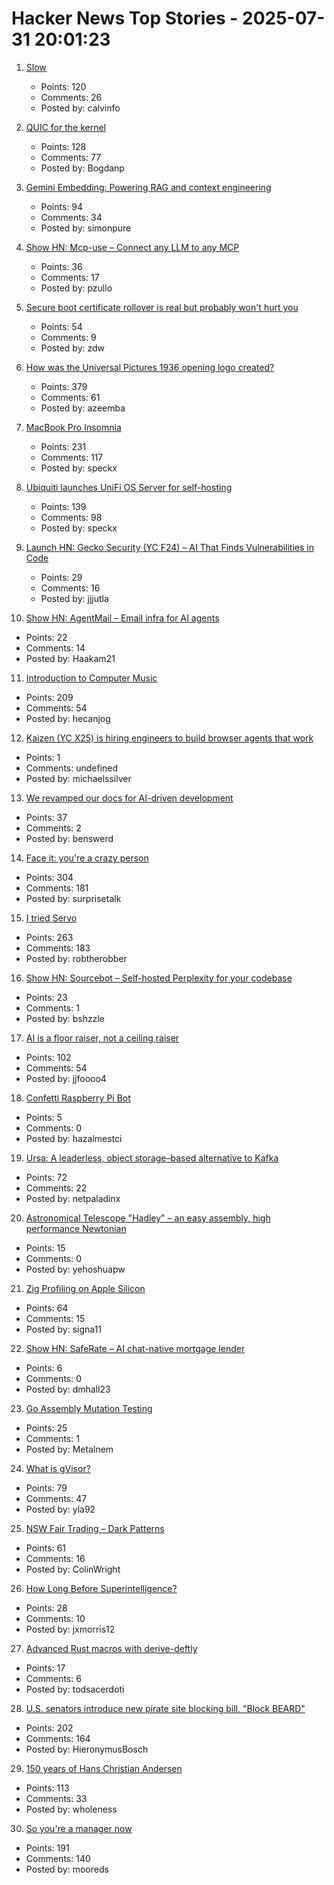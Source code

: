 # Hacker News Top Stories - 2025-07-31 20:01:23

1. [Slow](https://michaelnotebook.com/slow/index.html)
   - Points: 120
   - Comments: 26
   - Posted by: calvinfo

2. [QUIC for the kernel](https://lwn.net/Articles/1029851/)
   - Points: 128
   - Comments: 77
   - Posted by: Bogdanp

3. [Gemini Embedding: Powering RAG and context engineering](https://developers.googleblog.com/en/gemini-embedding-powering-rag-context-engineering/)
   - Points: 94
   - Comments: 34
   - Posted by: simonpure

4. [Show HN: Mcp-use – Connect any LLM to any MCP](https://github.com/mcp-use/mcp-use)
   - Points: 36
   - Comments: 17
   - Posted by: pzullo

5. [Secure boot certificate rollover is real but probably won't hurt you](https://mjg59.dreamwidth.org/72892.html)
   - Points: 54
   - Comments: 9
   - Posted by: zdw

6. [How was the Universal Pictures 1936 opening logo created?](https://movies.stackexchange.com/questions/128020/how-was-the-universal-pictures-1936-opening-logo-created)
   - Points: 379
   - Comments: 61
   - Posted by: azeemba

7. [MacBook Pro Insomnia](https://manuel.bernhardt.io/posts/2025-07-24-macbook-pro-insomnia)
   - Points: 231
   - Comments: 117
   - Posted by: speckx

8. [Ubiquiti launches UniFi OS Server for self-hosting](https://lazyadmin.nl/home-network/unifi-os-server/)
   - Points: 139
   - Comments: 98
   - Posted by: speckx

9. [Launch HN: Gecko Security (YC F24) – AI That Finds Vulnerabilities in Code](undefined)
   - Points: 29
   - Comments: 16
   - Posted by: jjjutla

10. [Show HN: AgentMail – Email infra for AI agents](https://chat.agentmail.to/)
   - Points: 22
   - Comments: 14
   - Posted by: Haakam21

11. [Introduction to Computer Music](https://cmtext.com/)
   - Points: 209
   - Comments: 54
   - Posted by: hecanjog

12. [Kaizen (YC X25) is hiring engineers to build browser agents that work](https://www.kaizenautomation.com/jobs)
   - Points: 1
   - Comments: undefined
   - Posted by: michaelssilver

13. [We revamped our docs for AI-driven development](https://docs.freestyle.sh/blog/docs-revamp)
   - Points: 37
   - Comments: 2
   - Posted by: benswerd

14. [Face it: you're a crazy person](https://www.experimental-history.com/p/face-it-youre-a-crazy-person)
   - Points: 304
   - Comments: 181
   - Posted by: surprisetalk

15. [I tried Servo](https://www.spacebar.news/servo-undercover-web-browser-engine/)
   - Points: 263
   - Comments: 183
   - Posted by: robtherobber

16. [Show HN: Sourcebot – Self-hosted Perplexity for your codebase](https://github.com/sourcebot-dev/sourcebot/releases/tag/v4.6.0)
   - Points: 23
   - Comments: 1
   - Posted by: bshzzle

17. [AI is a floor raiser, not a ceiling raiser](https://elroy.bot/blog/2025/07/29/ai-is-a-floor-raiser-not-a-ceiling-raiser.html)
   - Points: 102
   - Comments: 54
   - Posted by: jjfoooo4

18. [Confetti Raspberry Pi Bot](https://docs.viam.com/tutorials/get-started/confetti-bot/)
   - Points: 5
   - Comments: 0
   - Posted by: hazalmestci

19. [Ursa: A leaderless, object storage–based alternative to Kafka](https://streamnative.io/products/ursa)
   - Points: 72
   - Comments: 22
   - Posted by: netpaladinx

20. [Astronomical Telescope "Hadley" – an easy assembly, high performance Newtonian](https://www.printables.com/model/224383-astronomical-telescope-hadley-an-easy-assembly-hig)
   - Points: 15
   - Comments: 0
   - Posted by: yehoshuapw

21. [Zig Profiling on Apple Silicon](https://blog.bugsiki.dev/posts/zig-profilers/)
   - Points: 64
   - Comments: 15
   - Posted by: signa11

22. [Show HN: SafeRate – AI chat-native mortgage lender](https://saferate.com/)
   - Points: 6
   - Comments: 0
   - Posted by: dmhall23

23. [Go Assembly Mutation Testing](https://words.filippo.io/assembly-mutation/)
   - Points: 25
   - Comments: 1
   - Posted by: Metalnem

24. [What is gVisor?](https://blog.yelinaung.com/posts/gvisor/)
   - Points: 79
   - Comments: 47
   - Posted by: yla92

25. [NSW Fair Trading – Dark Patterns](https://www.nsw.gov.au/departments-and-agencies/fair-trading/dark-patterns)
   - Points: 61
   - Comments: 16
   - Posted by: ColinWright

26. [How Long Before Superintelligence?](https://nickbostrom.com/superintelligence)
   - Points: 28
   - Comments: 10
   - Posted by: jxmorris12

27. [Advanced Rust macros with derive-deftly](https://diziet.pages.torproject.net/rust-derive-deftly/latest/guide/)
   - Points: 17
   - Comments: 6
   - Posted by: todsacerdoti

28. [U.S. senators introduce new pirate site blocking bill, "Block BEARD"](https://torrentfreak.com/u-s-senators-introduce-new-pirate-site-blocking-bill-block-beard/)
   - Points: 202
   - Comments: 164
   - Posted by: HieronymusBosch

29. [150 years of Hans Christian Andersen](https://www.newstatesman.com/culture/books/book-of-the-day/2025/07/150-years-of-the-bizarre-hans-christian-andersen)
   - Points: 113
   - Comments: 33
   - Posted by: wholeness

30. [So you're a manager now](https://scottkosman.com/post/blog/so-youre-a-manager-now/)
   - Points: 191
   - Comments: 140
   - Posted by: mooreds


